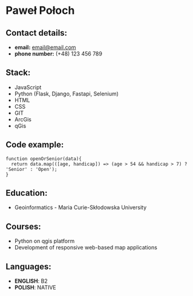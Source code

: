# Paweł Połoch

## Contact details:

- **email:** email@email.com
- **phone number:** (+48) 123 456 789

## Stack:

- JavaScript
- Python (Flask, Django, Fastapi, Selenium)
- HTML
- CSS
- GIT
- ArcGis
- qGis

## Code example:

```
function openOrSenior(data){
  return data.map(([age, handicap]) => (age > 54 && handicap > 7) ? 'Senior' : 'Open');
}
```

## Education:

- Geoinformatics - Maria Curie-Skłodowska University

## Courses:

- Python on qgis platform
- Development of responsive web-based map applications

## Languages:

- **ENGLISH**: B2
- **POLISH**: NATIVE
